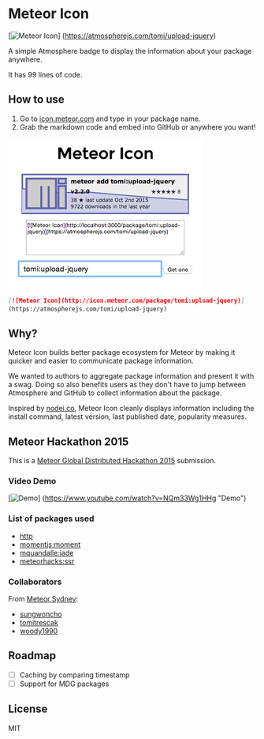 # Meteor Icon

[![Meteor Icon](http://icon.meteor.com/package/tomi:upload-jquery)]
(https://atmospherejs.com/tomi/upload-jquery)

A simple Atmosphere badge to display the information about your package anywhere.

It has 99 lines of code.

## How to use

1. Go to [icon.meteor.com](http://icon.meteor.com/) and type in your package name.
2. Grab the markdown code and embed into GitHub or anywhere you want!

![](https://github.com/sungwoncho/meteor-icon/blob/master/assets/example.png)

```md
[![Meteor Icon](http://icon.meteor.com/package/tomi:upload-jquery)]
(https://atmospherejs.com/tomi/upload-jquery)
```

## Why?

Meteor Icon builds better package ecosystem for Meteor by making it quicker
and easier to communicate package information.

We wanted to authors to aggregate package information and present it
with a swag. Doing so also benefits users as they don't have to jump between
Atmosphere and GitHub to collect information about the package.

Inspired by [nodei.co](https://nodei.co/), Meteor Icon cleanly displays
information including the install command, latest version, last published date,
popularity measures.


## Meteor Hackathon 2015

This is a [Meteor Global Distributed Hackathon 2015](http://meteor-2015.devpost.com/)
submission.

### Video Demo

[![Demo](http://img.youtube.com/vi/NQm33Wg1HHg/0.jpg)]
(https://www.youtube.com/watch?v=NQm33Wg1HHg "Demo")

### List of packages used

* [http](https://atmospherejs.com/meteor/http)
* [momentjs:moment](https://github.com/moment/moment/)
* [mquandalle:jade](https://github.com/mquandalle/meteor-jade)
* [meteorhacks:ssr](https://github.com/meteorhacks/meteor-ssr)

### Collaborators

From [Meteor Sydney](http://www.meetup.com/Meteor-Sydney/):

* [sungwoncho](https://github.com/sungwoncho/)
* [tomitrescak](https://github.com/tomitrescak)
* [woody1990](https://github.com/woody1990)


## Roadmap

- [ ] Caching by comparing timestamp
- [ ] Support for MDG packages

## License

MIT
